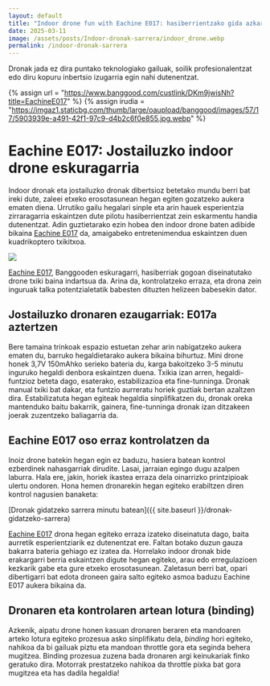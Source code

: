 ```yaml
---
layout: default
title: "Indoor drone fun with Eachine E017: hasiberrientzako gida azkarra jostailuzko indoor drone batekin"
date: 2025-03-11
image: /assets/posts/Indoor-dronak-sarrera/indoor_drone.webp
permalink: /indoor-dronak-sarrera
---
```


Dronak jada ez dira puntako teknologiako gailuak, soilik profesionalentzat edo diru kopuru inbertsio izugarria egin nahi dutenentzat.

{% assign url = "https://www.banggood.com/custlink/DKm9jwisNh?title=EachineE017" %}
{% assign irudia = "https://imgaz1.staticbg.com/thumb/large/oaupload/banggood/images/57/17/5903939e-a491-42f1-97c9-d4b2c6f0e855.jpg.webp" %}

<h1 class="project-tagline">Eachine E017: Jostailuzko indoor drone eskuragarria</h1>

Indoor dronak eta jostailuzko dronak dibertsioz betetako mundu berri bat ireki dute, zaleei etxeko erosotasunean hegan egiten gozatzeko aukera ematen diena.
Urrutiko gailu hegalari sinple eta arin hauek esperientzia zirraragarria eskaintzen dute pilotu hasiberrientzat zein eskarmentu handia dutenentzat.
Adin guztietarako ezin hobea den indoor drone baten adibide bikaina <a href="{{url}}" target="_blank" rel="noindex nofollow">Eachine E017</a> da, amaigabeko entretenimendua eskaintzen duen kuadrikoptero txikitxoa.

<a href="{{url}}" target="blank" rel="noindex nofollow">
<img class="product-image-left" src="{{irudia}}" />
</a>

<a href="{{url}}" target="_blank" rel="noindex nofollow">Eachine E017</a>, Banggooden eskuragarri, hasiberriak gogoan diseinatutako drone txiki baina indartsua da.
Arina da, kontrolatzeko erraza, eta drona zein inguruak talka potentzialetatik babesten dituzten helizeen babesekin dator.

<h2 class="project-tagline">Jostailuzko dronaren ezaugarriak: E017a aztertzen</h2>

Bere tamaina trinkoak espazio estuetan zehar arin nabigatzeko aukera ematen du, barruko hegaldietarako aukera bikaina bihurtuz.
Mini drone honek 3,7V 150mAhko serieko bateria du, karga bakoitzeko 3-5 minutu inguruko hegaldi denbora eskaintzen duena.
Txikia izan arren, hegaldi-funtzioz beteta dago, esaterako, estabilizazioa eta fine-tunninga. Dronak manual txiki bat dakar, eta funtzio aurreratu horiek guztiak bertan azaltzen dira.
Estabilizatuta hegan egiteak hegaldia sinplifikatzen du, dronak oreka mantenduko baitu bakarrik, gainera, fine-tunninga dronak izan ditzakeen joerak zuzentzeko baliagarria da.

<h2 class="project-tagline">Eachine E017 oso erraz kontrolatzen da</h2>

Inoiz drone batekin hegan egin ez baduzu, hasiera batean kontrol ezberdinek nahasgarriak dirudite.
Lasai, jarraian egingo dugu azalpen laburra. Hala ere, jakin, horiek ikastea erraza dela oinarrizko printzipioak ulertu ondoren. Hona hemen dronarekin hegan egiteko erabiltzen diren kontrol nagusien banaketa:

[Dronak gidatzeko sarrera minutu batean]({{ site.baseurl }}/dronak-gidatzeko-sarrera)

<a href="{{url}}" target="_blank" rel="noindex nofollow"> Eachine E017</a> drona hegan egiteko erraza izateko diseinatuta dago, baita aurretik esperientziarik ez dutenentzat ere.
Faltan botako duzun gauza bakarra bateria gehiago ez izatea da.
Horrelako indoor dronak bide erakargarri berria eskaintzen digute hegan egiteko, arau edo erregulazioen kezkarik gabe eta gure etxeko erosotasunean.
Zaletasun berri bat, opari dibertigarri bat edota droneen gaira salto egiteko asmoa baduzu Eachine E017 aukera bikaina da.

<h2 class="project-tagline">Dronaren eta kontrolaren artean lotura (binding)</h2>

Azkenik, aipatu drone honen kasuan dronaren beraren eta mandoaren arteko lotura egiteko prozesua asko sinplifikatu dela, _binding_ hori egiteko, nahikoa da bi gailuak piztu eta mandoan throttle gora eta seginda behera mugitzea.
Binding prozesua zuzena bada dronaren argi keinukariak finko geratuko dira. Motorrak prestatzeko nahikoa da throttle pixka bat gora mugitzea eta has dadila hegaldia!



